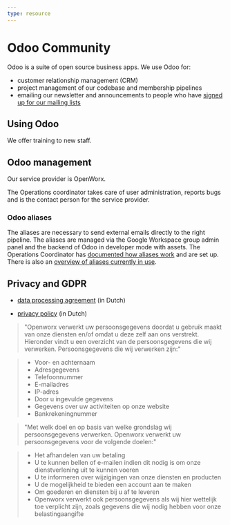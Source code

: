 ```yaml
---
type: resource
---
```


# Odoo Community

Odoo is a suite of open source business apps. We use Odoo for:

* customer relationship management (CRM)
* project management of our codebase and membership pipelines
* emailing our newsletter and announcements to people who have [signed up for our mailing lists](https://forms.gle/gn7wR2Eaxbv5g1BF9)

## Using Odoo

We offer training to new staff.

## Odoo management

Our service provider is OpenWorx.

The Operations coordinator takes care of user administration, reports bugs and is the contact person for the service provider.

### Odoo aliases

The aliases are necessary to send external emails directly to the right pipeline. The aliases are managed via the Google Workspace group admin panel and the backend of Odoo in developer mode with assets. The Operations Coordinator has [documented how aliases work](https://docs.google.com/document/d/1KYmWUHCS-bA5Bqi2wQzl11D1QIxbtwr-Qtl2PEwKDw8/edit) and are set up. There is also an [overview of aliases currently in use](https://docs.google.com/spreadsheets/d/1jkyAFQuwspuLyJNc0zi_9Lw_xbHS4qcIavfAWMWTSIE/edit#gid=0).

## Privacy and GDPR

* [data processing agreement](https://www.openworx.nl/verwerkersovereenkomst) (in Dutch)

* [privacy policy](https://www.openworx.nl/privacy-statement) (in Dutch)

> "Openworx verwerkt uw persoonsgegevens doordat u gebruik maakt van onze diensten en/of omdat u deze zelf aan ons verstrekt. Hieronder vindt u een overzicht van de persoonsgegevens die wij verwerken. Persoonsgegevens die wij verwerken zijn:"

> * Voor- en achternaam
> * Adresgegevens
> * Telefoonnummer
> * E-mailadres
> * IP-adres
> * Door u ingevulde gegevens
> * Gegevens over uw activiteiten op onze website
> * Bankrekeningnummer

> "Met welk doel en op basis van welke grondslag wij persoonsgegevens verwerken. Openworx verwerkt uw persoonsgegevens voor de volgende doelen:"

> * Het afhandelen van uw betaling
> * U te kunnen bellen of e-mailen indien dit nodig is om onze dienstverlening uit te kunnen voeren
> * U te informeren over wijzigingen van onze diensten en producten
> * U de mogelijkheid te bieden een account aan te maken
> * Om goederen en diensten bij u af te leveren
> * Openworx verwerkt ook persoonsgegevens als wij hier wettelijk toe verplicht zijn, zoals gegevens die wij nodig hebben voor onze belastingaangifte
